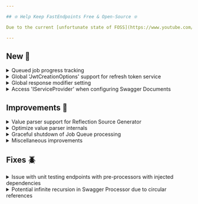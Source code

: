 ```yaml
---

## ❇️ Help Keep FastEndpoints Free & Open-Source ❇️

Due to the current [unfortunate state of FOSS](https://www.youtube.com/watch?v=H96Va36xbvo), please consider [becoming a sponsor](https://opencollective.com/fast-endpoints) and help us beat the odds to keep the project alive and free for everyone.

---
```


<!-- <details><summary>title text</summary></details> -->

## New 🎉

<details><summary>Queued job progress tracking</summary>

It is now possible to queue a job and track its progress and/or retrieve intermediate results while the command handler executes via the job tracker as [documented here](https://fast-endpoints.com/docs/job-queues#tracking-job-execution-progress).

</details>

<details><summary>Global 'JwtCreationOptions' support for refresh token service</summary>

If you configure jwt creation options at a global level like so:

```cs
bld.Services.Configure<JwtCreationOptions>( o =>  o.SigningKey = "..." ); 
```

The `RefreshTokenService` will now take the default values from the global config if you don't specify anything when configuring the token service like below:

```cs
sealed class MyTokenService : RefreshTokenService<TokenRequest, TokenResponse>
{
    public MyTokenService
    {
        Setup(o =>
        {         
            //no need to specify token signing key/style/etc. here unless you want to.
            o.Endpoint("/api/refresh-token");
            o.AccessTokenValidity = TimeSpan.FromMinutes(5);
            o.RefreshTokenValidity = TimeSpan.FromHours(4);
        });
    }
}
```

</details>

<details><summary>Global response modifier setting</summary>

A new global action has been added which gets triggered right before a response is written to the response stream allowing you to carry out some common logic that should be applied to all endpoints.

```cs
app.UseFastEndpoints(
       c => c.Endpoints.GlobalResponseModifier
                = (ctx, content) =>
                  {
                      ctx.Response.Headers.Append("x-common-header", "some value");
                  })
```

</details>

<details><summary>Access 'IServiceProvider' when configuring Swagger Documents</summary>

You can now access the built service provider instance via the `DocumentOptions.Services` property when configuring swagger documents like so:

```cs
var bld = WebApplication.CreateBuilder(args);
bld.Services.Configure<MySettings>(bld.Configuration.GetSection(nameof(MySettings)));
bld.Services
   .SwaggerDocument(
       o =>
       {
           // IServiceProvider is available via DocumentOptions.Services property
           var conf = o.Services.GetRequiredService<IOptions<MySettings>>();
           o.DocumentSettings = doc =>
                                {
                                    doc.DocumentName = conf.Value.DocName;
                                };
       })
   .AddFastEndpoints();
```

</details>

## Improvements 🚀

<details><summary>Value parser support for Reflection Source Generator</summary>

Value parser functions (used by non-stj model binding) will now be source generated instead of being compiled at runtime when you opt-in to use the reflection source generator.

</details>

<details><summary>Optimize value parser internals</summary>

String value parsing logic used in most non-stj model binding paths has been simplified and optimized to reduce allocations and unnecessary boxing.

</details>

<details><summary>Graceful shutdown of Job Queue processing</summary>

If app shutdown is requested during a retry loop (due to transient failures) in job queue processing, the operation will now be tried at least once before exiting the retry loops and allowing the app to shut down.

</details>

<details><summary>Miscellaneous improvements</summary>

- Remove all traces of `FluentAssertions` from FE test projects & documentation examples
- Prioritize the typed `Summary(x => {})` overload over the untyped overload in .NET 9

</details>

## Fixes 🪲

<details><summary>Issue with unit testing endpoints with pre-processors with injected dependencies</summary>

Unit tests were failing to instantiate pre-processors that had injected dependencies due to a small oversight in the `ServiceResolver` code with regards to how singletons were instantiated, which has been fixed.

</details>

<details><summary>Potential infinite recursion in Swagger Processor due to circular references</summary>

In certain edge cases where the schema has circular references, there was a potential inifinite recursion issue which could lead to memory leaks when generating the swagger docs.

</details>

<!-- ## Breaking Changes ⚠️ -->